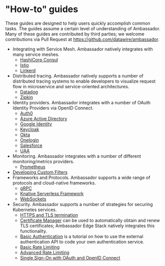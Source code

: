 # "How-to" guides

These guides are designed to help users quickly accomplish common tasks. The guides assume a certain level of understanding of Ambassador. Many of these guides are contributed by third parties; we welcome contributions via Pull Request at https://github.com/datawire/ambassador.

* Integrating with Service Mesh. Ambassador natively integrates with many service meshes.
  * [HashiCorp Consul](consul)
  * [Istio](istio)
  * [Linkerd](linkerd2)
* Distributed tracing. Ambassador natively supports a number of distributed tracing systems to enable developers to visualize request flow in microservice and service-oriented architectures.
  * [Datadog](tracing-datadog)
  * [Zipkin](tracing-zipkin)
* Identity providers. Ambassador integrates with a number of OAuth Identity Providers via OpenID Connect.
  * [Auth0](sso/auth0)
  * [Azure Active Directory](sso/azure)
  * [Google Identity](sso/google)
  * [Keycloak](sso/keycloak)
  * [Okta](sso/okta)
  * [Onelogin](sso/onelogin)
  * [Salesforce](sso/salesforce)
  * [UAA](sso/uaa)
* Monitoring. Ambassador integrates with a number of different monitoring/metrics providers.
  * [Prometheus](prometheus)
* [Developing Custom Filters](filter-dev-guide)
* Frameworks and Protocols. Ambassador supports a wide range of protocols and cloud-native frameworks.
  * [gRPC](grpc)
  * [Knative Serverless Framework](knative)
  * [WebSockets](websockets)
* Security. Ambassador supports a number of strategies for securing Kubernetes services.
  * [HTTPS and TLS termination](tls-termination)
  * [Certificate Manager](cert-manager) can be used to automatically obtain and renew TLS certificates; Ambassador Edge Stack natively integrates this functionality.
  * [Basic Authentication](basic-auth) is a tutorial on how to use the external authentication API to code your own authentication service.
  * [Basic Rate Limiting](rate-limiting-tutorial)
  * [Advanced Rate Limiting](advanced-rate-limiting)
  * [Single Sign-On with OAuth and OpenID Connect](oauth-oidc-auth)